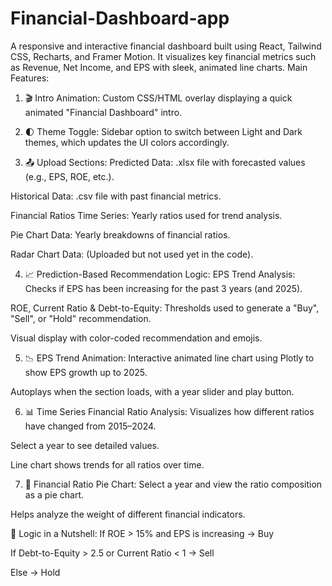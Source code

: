 # Financial-Dashboard-app
A responsive and interactive financial dashboard built using React, Tailwind CSS, Recharts, and Framer Motion. It visualizes key financial metrics such as Revenue, Net Income, and EPS with sleek, animated line charts.
 Main Features:
1. 🎬 Intro Animation:
Custom CSS/HTML overlay displaying a quick animated "Financial Dashboard" intro.

2. 🌓 Theme Toggle:
Sidebar option to switch between Light and Dark themes, which updates the UI colors accordingly.

3. 📤 Upload Sections:
Predicted Data: .xlsx file with forecasted values (e.g., EPS, ROE, etc.).

Historical Data: .csv file with past financial metrics.

Financial Ratios Time Series: Yearly ratios used for trend analysis.

Pie Chart Data: Yearly breakdowns of financial ratios.

Radar Chart Data: (Uploaded but not used yet in the code).

4. 📈 Prediction-Based Recommendation Logic:
EPS Trend Analysis: Checks if EPS has been increasing for the past 3 years (and 2025).

ROE, Current Ratio & Debt-to-Equity: Thresholds used to generate a "Buy", "Sell", or "Hold" recommendation.

Visual display with color-coded recommendation and emojis.

5. 📉 EPS Trend Animation:
Interactive animated line chart using Plotly to show EPS growth up to 2025.

Autoplays when the section loads, with a year slider and play button.

6. 📊 Time Series Financial Ratio Analysis:
Visualizes how different ratios have changed from 2015–2024.

Select a year to see detailed values.

Line chart shows trends for all ratios over time.

7. 🥧 Financial Ratio Pie Chart:
Select a year and view the ratio composition as a pie chart.

Helps analyze the weight of different financial indicators.

🧠 Logic in a Nutshell:
If ROE > 15% and EPS is increasing → Buy

If Debt-to-Equity > 2.5 or Current Ratio < 1 → Sell

Else → Hold
